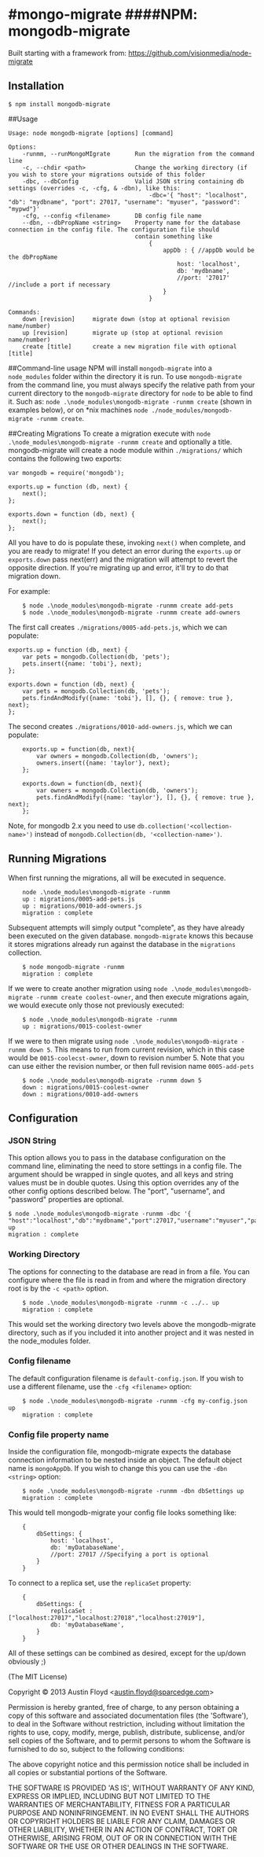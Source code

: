 #mongo-migrate
####NPM: mongodb-migrate
=============

Built starting with a framework from: https://github.com/visionmedia/node-migrate


## Installation
	$ npm install mongodb-migrate

##Usage
```
Usage: node mongodb-migrate [options] [command]

Options:
	-runmm, --runMongoMIgrate		Run the migration from the command line
	-c, --chdir <path>				Change the working directory (if you wish to store your migrations outside of this folder
	-dbc, --dbConfig            	Valid JSON string containing db settings (overrides -c, -cfg, & -dbn), like this:
										-dbc='{ "host": "localhost", "db": "mydbname", "port": 27017, "username": "myuser", "password": "mypwd"}'
	-cfg, --config <filename>		DB config file name
	--dbn, --dbPropName <string>	Property name for the database connection in the config file. The configuration file should
									contain something like
										{
											appDb : { //appDb would be the dbPropName
												host: 'localhost',
												db: 'mydbname',
												//port: '27017' //include a port if necessary
											}
										}

Commands:
	down [revision]		migrate down (stop at optional revision name/number)
	up [revision]		migrate up (stop at optional revision name/number)
	create [title]		create a new migration file with optional [title]
```

##Command-line usage
NPM will install `mongodb-migrate` into a `node_modules` folder within the directory it is run. To use `mongodb-migrate` from the command line, you must always specify the relative path from your current directory to the `mongodb-migrate` directory for `node` to be able to find it. Such as: `node .\node_modules\mongodb-migrate -runmm create` (shown in examples below), or on *nix machines `node ./node_modules/mongodb-migrate -runmm create`.

##Creating Migrations
To create a migration execute with `node .\node_modules\mongodb-migrate -runmm create` and optionally a title. mongodb-migrate will create a node module within `./migrations/` which contains the following two exports:
```
var mongodb = require('mongodb');

exports.up = function (db, next) {
	next();
};

exports.down = function (db, next) {
	next();
};
```

All you have to do is populate these, invoking `next()` when complete, and you are ready to migrate! If you detect an error during the `exports.up` or `exports.down` pass next(err) and the migration will attempt to revert the opposite direction. If you're migrating up and error, it'll try to do that migration down.

For example:

```
	$ node .\node_modules\mongodb-migrate -runmm create add-pets
	$ node .\node_modules\mongodb-migrate -runmm create add-owners
```

The first call creates `./migrations/0005-add-pets.js`, which we can populate:
```
exports.up = function (db, next) {
	var pets = mongodb.Collection(db, 'pets');
	pets.insert({name: 'tobi'}, next);
};

exports.down = function (db, next) {
	var pets = mongodb.Collection(db, 'pets');
	pets.findAndModify({name: 'tobi'}, [], {}, { remove: true }, next);
};
```

The second creates `./migrations/0010-add-owners.js`, which we can populate:
```
	exports.up = function(db, next){
		var owners = mongodb.Collection(db, 'owners');
		owners.insert({name: 'taylor'}, next);
    };

	exports.down = function(db, next){
		var owners = mongodb.Collection(db, 'owners');
		pets.findAndModify({name: 'taylor'}, [], {}, { remove: true }, next);
	};
```

Note, for mongodb 2.x you need to use `db.collection('<collection-name>')` instead of `mongodb.Collection(db, '<collection-name>')`.

## Running Migrations
When first running the migrations, all will be executed in sequence.

```
	node .\node_modules\mongodb-migrate -runmm
	up : migrations/0005-add-pets.js
	up : migrations/0010-add-owners.js
	migration : complete
```

Subsequent attempts will simply output "complete", as they have already been executed on the given database. `mongodb-migrate` knows this because it stores migrations already run against the database in the `migrations` collection.
```
	$ node mongodb-migrate -runmm
	migration : complete
```

If we were to create another migration using `node .\node_modules\mongodb-migrate -runmm create coolest-owner`, and then execute migrations again, we would execute only those not previously executed:
```
	$ node .\node_modules\mongodb-migrate -runmm
	up : migrations/0015-coolest-owner
```

If we were to then migrate using `node .\node_modules\mongodb-migrate -runmm down 5`. This means to run from current revision, which in this case would be `0015-coolecst-owner`, down to revision number 5. Note that you can use either the revision number, or then full revision name `0005-add-pets`
```
	$ node .\node_modules\mongodb-migrate -runmm down 5
	down : migrations/0015-coolest-owner
	down : migrations/0010-add-owners
```

## Configuration
### JSON String
This option allows you to pass in the database configuration on the command line, eliminating the need to store settings in a config file. The argument should be wrapped in single quotes, and all keys and string values must be in double quotes. Using this option overrides any of the other config options described below. The "port", "username", and "password" properties are optional.
```
$ node .\node_modules\mongodb-migrate -runmm -dbc '{ "host":"localhost","db":"mydbname","port":27017,"username":"myuser","password":"mypwd"}' up
migration : complete
```
### Working Directory
The options for connecting to the database are read in from a file. You can configure where the file is read in from and where the migration directory root is by the `-c <path>` option.
```
	$ node .\node_modules\mongodb-migrate -runmm -c ../.. up
	migration : complete
```
This would set the working directory two levels above the mongodb-migrate directory, such as if you included it into another project and it was nested in the node_modules folder.

### Config filename
The default configuration filename is `default-config.json`. If you wish to use a different filename, use the `-cfg <filename>` option:
```
	$ node .\node_modules\mongodb-migrate -runmm -cfg my-config.json up
	migration : complete
```

### Config file property name
Inside the configuration file, mongodb-migrate expects the database connection information to be nested inside an object. The default object name is `mongoAppDb`. If you wish to change this you can use the `-dbn <string>` option:
```
	$ node .\node_modules\mongodb-migrate -runmm -dbn dbSettings up
	migration : complete
```
This would tell mongodb-migrate your config file looks something like:
```
	{
		dbSettings: {
			host: 'localhost',
			db: 'myDatabaseName',
			//port: 27017 //Specifying a port is optional
		}
	}
```
To connect to a replica set, use  the `replicaSet` property:
```
	{
		dbSettings: {
			replicaSet : ["localhost:27017","localhost:27018","localhost:27019"],
			db: 'myDatabaseName',
		}
	}
```

All of these settings can be combined as desired, except for the up/down obviously ;)














(The MIT License)

Copyright &copy; 2013 Austin Floyd &lt;austin.floyd@sparcedge.com&gt;

Permission is hereby granted, free of charge, to any person obtaining
a copy of this software and associated documentation files (the
'Software'), to deal in the Software without restriction, including
without limitation the rights to use, copy, modify, merge, publish,
distribute, sublicense, and/or sell copies of the Software, and to
permit persons to whom the Software is furnished to do so, subject to
the following conditions:

The above copyright notice and this permission notice shall be
included in all copies or substantial portions of the Software.

THE SOFTWARE IS PROVIDED 'AS IS', WITHOUT WARRANTY OF ANY KIND,
EXPRESS OR IMPLIED, INCLUDING BUT NOT LIMITED TO THE WARRANTIES OF
MERCHANTABILITY, FITNESS FOR A PARTICULAR PURPOSE AND NONINFRINGEMENT.
IN NO EVENT SHALL THE AUTHORS OR COPYRIGHT HOLDERS BE LIABLE FOR ANY
CLAIM, DAMAGES OR OTHER LIABILITY, WHETHER IN AN ACTION OF CONTRACT,
TORT OR OTHERWISE, ARISING FROM, OUT OF OR IN CONNECTION WITH THE
SOFTWARE OR THE USE OR OTHER DEALINGS IN THE SOFTWARE.


